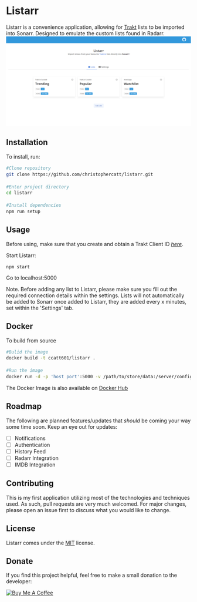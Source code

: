# Listarr

Listarr is a convenience application, allowing for [Trakt](trakt.tv) lists to be imported into Sonarr. Designed to emulate the custom lists found in Radarr.
![Image of Listarr Homescreen](https://github.com/christophercatt/listarr/blob/master/homescreen.png?raw=true)

## Installation

To install, run:

```bash
#Clone repository
git clone https://github.com/christophercatt/listarr.git

#Enter project directory
cd listarr

#Install dependencies
npm run setup
```

## Usage

Before using, make sure that you create and obtain a Trakt Client ID [_here_](https://trakt.tv/oauth/applications/new).

Start Listarr:

```
npm start
```

Go to localhost:5000

Note. Before adding any list to Listarr, please make sure you fill out the required connection details within the settings. Lists will not automatically be added to Sonarr once added to Listarr, they are added every x minutes, set within the 'Settings' tab.

## Docker

To build from source

```bash
#Bulid the image
docker build -t ccatt601/listarr .

#Run the image
docker run -d -p 'host port':5000 -v /path/to/store/data:/server/config/ ccatt601/listarr
```

The Docker Image is also available on [Docker Hub]()

## Roadmap

The following are planned features/updates that _should_ be coming your way some time soon. Keep an eye out for updates:

- [ ] Notifications
- [ ] Authentication
- [ ] History Feed
- [ ] Radarr Integration
- [ ] IMDB Integration

## Contributing

This is my first application utilizing most of the technologies and techniques used. As such, pull requests are very much welcomed. For major changes, please open an issue first to discuss what you would like to change.

## License

Listarr comes under the [MIT](https://choosealicense.com/licenses/mit/) license.

## Donate

If you find this project helpful, feel free to make a small donation to the developer:

[![Buy Me A Coffee](https://cdn.buymeacoffee.com/buttons/default-blue.png)](https://www.buymeacoffee.com/christophercatt)
